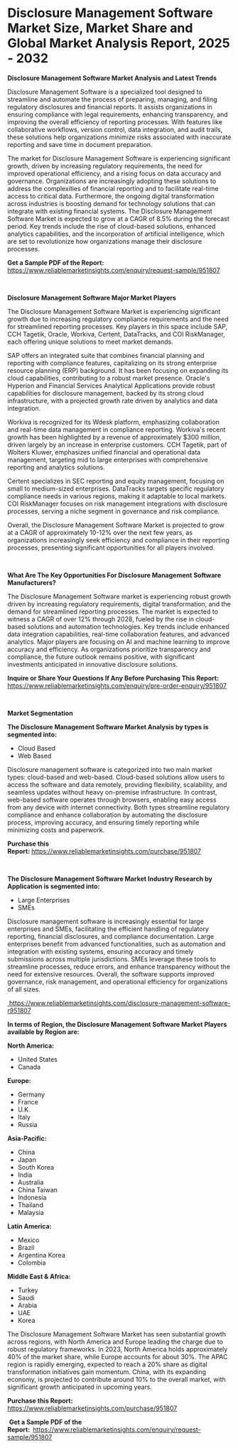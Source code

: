 <p><h1>Disclosure Management Software Market Size, Market Share and Global Market Analysis Report, 2025 - 2032</h1></p><p><strong>Disclosure Management Software Market Analysis and Latest Trends</strong></p>
<p><p>Disclosure Management Software is a specialized tool designed to streamline and automate the process of preparing, managing, and filing regulatory disclosures and financial reports. It assists organizations in ensuring compliance with legal requirements, enhancing transparency, and improving the overall efficiency of reporting processes. With features like collaborative workflows, version control, data integration, and audit trails, these solutions help organizations minimize risks associated with inaccurate reporting and save time in document preparation.</p><p>The market for Disclosure Management Software is experiencing significant growth, driven by increasing regulatory requirements, the need for improved operational efficiency, and a rising focus on data accuracy and governance. Organizations are increasingly adopting these solutions to address the complexities of financial reporting and to facilitate real-time access to critical data. Furthermore, the ongoing digital transformation across industries is boosting demand for technology solutions that can integrate with existing financial systems. The Disclosure Management Software Market is expected to grow at a CAGR of 8.5% during the forecast period. Key trends include the rise of cloud-based solutions, enhanced analytics capabilities, and the incorporation of artificial intelligence, which are set to revolutionize how organizations manage their disclosure processes.</p></p>
<p><strong>Get a Sample PDF of the Report:&nbsp;</strong> <a href="https://www.reliablemarketinsights.com/enquiry/request-sample/951807?utm_campaign=2241&utm_medium=2&utm_source=Github&utm_content=ia&utm_term=17042025&utm_id=disclosure-management-software">https://www.reliablemarketinsights.com/enquiry/request-sample/951807</a></p>
<p>&nbsp;</p>
<p><strong>Disclosure Management Software Major Market Players</strong></p>
<p><p>The Disclosure Management Software Market is experiencing significant growth due to increasing regulatory compliance requirements and the need for streamlined reporting processes. Key players in this space include SAP, CCH Tagetik, Oracle, Workiva, Certent, DataTracks, and COI RiskManager, each offering unique solutions to meet market demands.</p><p>SAP offers an integrated suite that combines financial planning and reporting with compliance features, capitalizing on its strong enterprise resource planning (ERP) background. It has been focusing on expanding its cloud capabilities, contributing to a robust market presence. Oracle's Hyperion and Financial Services Analytical Applications provide robust capabilities for disclosure management, backed by its strong cloud infrastructure, with a projected growth rate driven by analytics and data integration.</p><p>Workiva is recognized for its Wdesk platform, emphasizing collaboration and real-time data management in compliance reporting. Workiva's recent growth has been highlighted by a revenue of approximately $300 million, driven largely by an increase in enterprise customers. CCH Tagetik, part of Wolters Kluwer, emphasizes unified financial and operational data management, targeting mid to large enterprises with comprehensive reporting and analytics solutions.</p><p>Certent specializes in SEC reporting and equity management, focusing on small to medium-sized enterprises. DataTracks targets specific regulatory compliance needs in various regions, making it adaptable to local markets. COI RiskManager focuses on risk management integrations with disclosure processes, serving a niche segment in governance and risk compliance.</p><p>Overall, the Disclosure Management Software Market is projected to grow at a CAGR of approximately 10-12% over the next few years, as organizations increasingly seek efficiency and compliance in their reporting processes, presenting significant opportunities for all players involved.</p></p>
<p>&nbsp;</p>
<p><strong>What Are The Key Opportunities For Disclosure Management Software Manufacturers?</strong></p>
<p><p>The Disclosure Management Software market is experiencing robust growth driven by increasing regulatory requirements, digital transformation, and the demand for streamlined reporting processes. The market is expected to witness a CAGR of over 12% through 2028, fueled by the rise in cloud-based solutions and automation technologies. Key trends include enhanced data integration capabilities, real-time collaboration features, and advanced analytics. Major players are focusing on AI and machine learning to improve accuracy and efficiency. As organizations prioritize transparency and compliance, the future outlook remains positive, with significant investments anticipated in innovative disclosure solutions.</p></p>
<p><strong>Inquire or Share Your Questions If Any Before Purchasing This Report:</strong> <a href="https://www.reliablemarketinsights.com/enquiry/pre-order-enquiry/951807?utm_campaign=2241&utm_medium=2&utm_source=Github&utm_content=ia&utm_term=17042025&utm_id=disclosure-management-software">https://www.reliablemarketinsights.com/enquiry/pre-order-enquiry/951807</a></p>
<p>&nbsp;</p>
<p><strong>Market Segmentation</strong></p>
<p><strong>The Disclosure Management Software Market Analysis by types is segmented into:</strong></p>
<p><ul><li>Cloud Based</li><li>Web Based</li></ul></p>
<p><p>Disclosure management software is categorized into two main market types: cloud-based and web-based. Cloud-based solutions allow users to access the software and data remotely, providing flexibility, scalability, and seamless updates without heavy on-premise infrastructure. In contrast, web-based software operates through browsers, enabling easy access from any device with internet connectivity. Both types streamline regulatory compliance and enhance collaboration by automating the disclosure process, improving accuracy, and ensuring timely reporting while minimizing costs and paperwork.</p></p>
<p><strong>Purchase this Report:&nbsp;</strong><a href="https://www.reliablemarketinsights.com/purchase/951807?utm_campaign=2241&utm_medium=2&utm_source=Github&utm_content=ia&utm_term=17042025&utm_id=disclosure-management-software">https://www.reliablemarketinsights.com/purchase/951807</a></p>
<p>&nbsp;</p>
<p><strong>The Disclosure Management Software Market Industry Research by Application is segmented into:</strong></p>
<p><ul><li>Large Enterprises</li><li>SMEs</li></ul></p>
<p><p>Disclosure management software is increasingly essential for large enterprises and SMEs, facilitating the efficient handling of regulatory reporting, financial disclosures, and compliance documentation. Large enterprises benefit from advanced functionalities, such as automation and integration with existing systems, ensuring accuracy and timely submissions across multiple jurisdictions. SMEs leverage these tools to streamline processes, reduce errors, and enhance transparency without the need for extensive resources. Overall, the software supports improved governance, risk management, and operational efficiency for organizations of all sizes.</p></p>
<p><a href="https://www.reliablemarketinsights.com/disclosure-management-software-r951807?utm_campaign=2241&utm_medium=2&utm_source=Github&utm_content=ia&utm_term=17042025&utm_id=disclosure-management-software">&nbsp;https://www.reliablemarketinsights.com/disclosure-management-software-r951807</a></p>
<p><strong>In terms of Region, the Disclosure Management Software Market Players available by Region are:</strong></p>
<p>
    <p> <strong> North America: </strong>
        <ul>
            <li>United States</li>
            <li>Canada</li>
        </ul>
        </p> 
    <p> <strong> Europe: </strong>
        <ul>
            <li>Germany</li>
            <li>France</li>
            <li>U.K.</li>
            <li>Italy</li>
            <li>Russia</li>
        </ul>
        </p> 
    <p> <strong> Asia-Pacific: </strong>
        <ul>
            <li>China</li>
            <li>Japan</li>
            <li>South Korea</li>
            <li>India</li>
            <li>Australia</li>
            <li>China Taiwan</li>
            <li>Indonesia</li>
            <li>Thailand</li>
            <li>Malaysia</li>
        </ul>
        </p> 
    <p> <strong> Latin America: </strong>
        <ul>
            <li>Mexico</li>
            <li>Brazil</li>
            <li>Argentina Korea</li>
            <li>Colombia</li>
        </ul>
        </p> 
    <p> <strong> Middle East & Africa: </strong>
        <ul>
            <li>Turkey</li>
            <li>Saudi</li>
            <li>Arabia</li>
            <li>UAE</li>
            <li>Korea</li>
        </ul>
    </p>
    </p>
<p><p>The Disclosure Management Software Market has seen substantial growth across regions, with North America and Europe leading the charge due to robust regulatory frameworks. In 2023, North America holds approximately 40% of the market share, while Europe accounts for about 30%. The APAC region is rapidly emerging, expected to reach a 20% share as digital transformation initiatives gain momentum. China, with its expanding economy, is projected to contribute around 10% to the overall market, with significant growth anticipated in upcoming years.</p></p>
<p><strong>Purchase this Report: </strong><a href="https://www.reliablemarketinsights.com/purchase/951807?utm_campaign=2241&utm_medium=2&utm_source=Github&utm_content=ia&utm_term=17042025&utm_id=disclosure-management-software">https://www.reliablemarketinsights.com/purchase/951807</a></p>
<p>&nbsp;<strong>Get a Sample PDF of the Report:&nbsp;&nbsp;</strong><a href="https://www.reliablemarketinsights.com/enquiry/request-sample/951807?utm_campaign=2241&utm_medium=2&utm_source=Github&utm_content=ia&utm_term=17042025&utm_id=disclosure-management-software">https://www.reliablemarketinsights.com/enquiry/request-sample/951807</a></p>
<p><strong></strong></p>
<p><p></p><p></p><p></p></p>